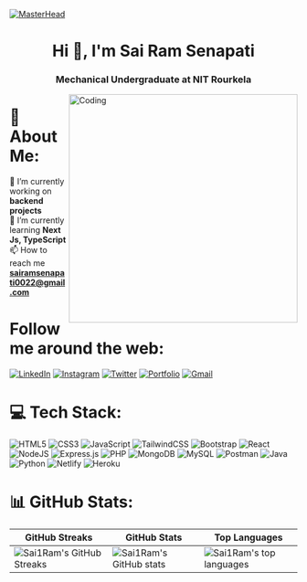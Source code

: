 [![MasterHead](https://repository-images.githubusercontent.com/588181932/e36ec678-7984-4cdd-8e4c-a3932772ff8e)](https://Sai1Ram.io)
<h1 align="center">Hi 👋, I'm Sai Ram Senapati</h1>
<h3 align="center">Mechanical Undergraduate at NIT Rourkela</h3>
<img align="right" alt="Coding" width="400" src="https://www.careerguide.com/career/wp-content/uploads/2020/03/full-stack-development.gif"/>

# 💫 About Me:
🔭 I’m currently working on **backend projects**<br>🌱 I’m currently learning **Next Js, TypeScript**<br>📫 How to reach me **sairamsenapati0022@gmail.com**<br>

# Follow me around the web:

<a href="https://www.linkedin.com/in/sai1ram/" target="_blank"><img src="https://img.shields.io/badge/-sai1ram-blue?style=flat-square&logo=Linkedin&logoColor=white&link=https://www.linkedin.com/in/sai1ram/" alt="LinkedIn"></a>
<a href="https://instagram.com/__sai_ram_senapati?igshid=ZDdkNTZiNTM=" target="_blank"><img src="https://img.shields.io/badge/-sai_ram_senapati-e4405f?style=flat-square&logo=Instagram&logoColor=white&link=https://instagram.com/__sai_ram_senapati?igshid=ZDdkNTZiNTM=" alt="Instagram"></a>
<a href="https://twitter.com/SaiRam00223" target="_blank"><img src="https://img.shields.io/badge/SaiRam00223-000000?style=flat-square&logo=Twitter&logoColor=blue&link=https://twitter.com/SaiRam00223" alt="Twitter"></a>
<a href="https://sairamsenapati.netlify.app/" target="_blank"><img src="https://img.shields.io/badge/sairamsenapati.com-0D4B89?style=flat-square&logo=React&logoColor=white&link=https://sairamsenapati.netlify.app/" alt="Portfolio"></a>
<a href="mailto:sairamsenapati0022@gmail.com" target="_blank"><img src="https://img.shields.io/badge/-sairam-d14836?style=flat-square&logo=Gmail&logoColor=white&link=mailto:sairamsenapati0022@gmail.com" alt="Gmail"></a>




# 💻 Tech Stack:
![HTML5](https://img.shields.io/badge/html5-%23E34F26.svg?style=plastic&logo=html5&logoColor=white) ![CSS3](https://img.shields.io/badge/css3-%231572B6.svg?style=plastic&logo=css3&logoColor=white) ![JavaScript](https://img.shields.io/badge/javascript-%23323330.svg?style=plastic&logo=javascript&logoColor=%23F7DF1E) ![TailwindCSS](https://img.shields.io/badge/tailwindcss-%2338B2AC.svg?style=plastic&logo=tailwind-css&logoColor=white) ![Bootstrap](https://img.shields.io/badge/bootstrap-%23563D7C.svg?style=plastic&logo=bootstrap&logoColor=white) ![React](https://img.shields.io/badge/react-%2320232a.svg?style=plastic&logo=react&logoColor=%2361DAFB) ![NodeJS](https://img.shields.io/badge/node.js-6DA55F?style=plastic&logo=node.js&logoColor=white) ![Express.js](https://img.shields.io/badge/express.js-%23404d59.svg?style=plastic&logo=express&logoColor=%2361DAFB) ![PHP](https://img.shields.io/badge/php-%23777BB4.svg?style=plastic&logo=php&logoColor=white) ![MongoDB](https://img.shields.io/badge/MongoDB-%234ea94b.svg?style=plastic&logo=mongodb&logoColor=white) ![MySQL](https://img.shields.io/badge/mysql-%2300f.svg?style=plastic&logo=mysql&logoColor=white) ![Postman](https://img.shields.io/badge/Postman-FF6C37?style=plastic&logo=postman&logoColor=white) ![Java](https://img.shields.io/badge/java-%23ED8B00.svg?style=plastic&logo=java&logoColor=white) ![Python](https://img.shields.io/badge/python-3670A0?style=plastic&logo=python&logoColor=ffdd54) ![Netlify](https://img.shields.io/badge/netlify-%23000000.svg?style=plastic&logo=netlify&logoColor=#00C7B7) ![Heroku](https://img.shields.io/badge/heroku-%23430098.svg?style=plastic&logo=heroku&logoColor=white)
# 📊 GitHub Stats:

GitHub Streaks | GitHub Stats | Top Languages |
| --- | --- | --- |
![Sai1Ram's GitHub Streaks](https://github-readme-streak-stats.herokuapp.com/?user=Sai1Ram&show_icons=true&title_color=f6c32c&icon_color=f6c32c&text_color=9f9f9f&bg_color=151515&count_private=true) | ![Sai1Ram's GitHub stats](https://github-readme-stats.vercel.app/api?username=Sai1Ram&show_icons=true&count_private=true) | ![Sai1Ram's top languages](https://github-readme-stats.vercel.app/api/top-langs/?username=Sai1Ram&show_icons=true&count_private=true&layout=compact) |

